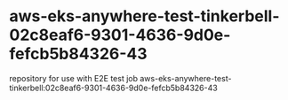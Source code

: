 # aws-eks-anywhere-test-tinkerbell-02c8eaf6-9301-4636-9d0e-fefcb5b84326-43
repository for use with E2E test job aws-eks-anywhere-test-tinkerbell:02c8eaf6-9301-4636-9d0e-fefcb5b84326-43
